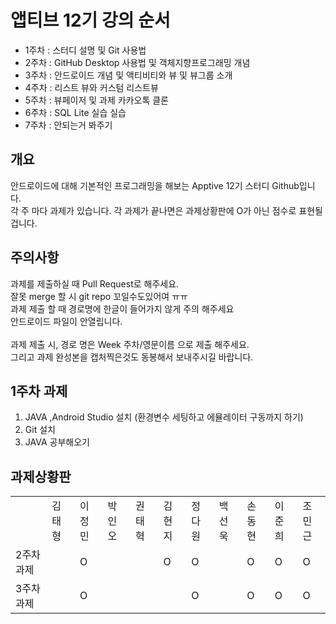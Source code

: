 # 앱티브 12기 강의 순서

+ 1주차 : 스터디 설명 및 Git 사용법
+ 2주차 : GitHub Desktop 사용법 및 객체지향프로그래밍 개념
+ 3주차 : 안드로이드 개념 및 액티비티와 뷰 및 뷰그룹 소개
+ 4주차 : 리스트 뷰와 커스텀 리스트뷰
+ 5주차 : 뷰페이저 및 과제 카카오톡 클론
+ 6주차 : SQL Lite 실습 실습
+ 7주차 : 안되는거 봐주기



## 개요 <br>
안드로이드에 대해 기본적인 프로그래밍을 해보는 Apptive 12기 스터디 Github입니다.<br>
각 주 마다 과제가 있습니다. 각 과제가 끝나면은 과제상황판에 O가 아닌 점수로 표현될 겁니다. <br>

## 주의사항 <br>
과제를 제출하실 때 Pull Request로 해주세요. <br>
잘못 merge 할 시 git repo 꼬일수도있어여 ㅠㅠ<br>
과제 제출 할 때 경로명에 한글이 들어가지 않게 주의 해주세요 <br>
안드로이드 파일이 안열립니다.<br>
<br> 과제 제출 시, 경로 명은 Week 주차/영문이름 으로 제출 해주세요.
<br> 그리고 과제 완성본을 캡처찍은것도 동봉해서 보내주시길 바랍니다.

## 1주차 과제 <br>
1. JAVA ,Android Studio 설치 (환경변수 세팅하고 에뮬레이터 구동까지 하기)<br>
2. Git 설치 <br>
3. JAVA 공부해오기

## 과제상황판 <br>
<table>
<tr>
 <td>
 </td>
 
 <td>
  김태형
  </td>
  <td>
  이정민
 </td>
  <td>
  박인오
 </td>
  <td>
  권태혁
 </td>
  <td>
  김현지
 </td>
 <td>
  정다원
 </td>
  <td>
  백선욱
 </td>
  <td>
  손동현
 </td>
    <td>
  이준희
 </td>
    <td>
  조민근
 </td>
  </tr>
 <tr>
 
 <td>
  2주차 과제
 </td>
 <td>
    <!-- 김태형-->
  </td>
  <td>
  O<!-- 이정민-->
 </td>
  <td>
  <!-- 박인오-->
 </td>
  <td>
  <!-- 권태혁-->
 </td>
  <td>
  O<!-- 김현지-->
 </td>
 <td>
  O<!-- 정다원-->
 </td>
  <td>
  <!-- 백선욱-->
 </td>
  <td>
  O<!-- 손동현-->
 </td>
    <td>
  O<!-- 이준희-->
 </td>
    <td>
  O<!-- 조민근-->
 </td>
  </tr>
 
  <tr>
 
 <td>
  3주차 과제
 </td>
 <td>
    <!-- 김태형-->
  </td>
  <td>
  O<!-- 이정민-->
 </td>
  <td>
  <!-- 박인오-->
 </td>
  <td>
  <!-- 권태혁-->
 </td>
  <td>
  <!-- 김현지-->
 </td>
 <td>
  O<!-- 정다원-->
 </td>
  <td>
  <!-- 백선욱-->
 </td>
  <td>
  O<!-- 손동현-->
 </td>
    <td>
  O<!-- 이준희-->
 </td>
    <td>
  O<!-- 조민근-->
 </td>
  </tr>
 
</table>
